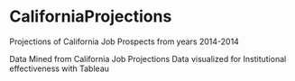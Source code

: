 # CaliforniaProjections
Projections of California Job Prospects from years 2014-2014

Data Mined from California Job Projections
Data visualized for Institutional effectiveness with Tableau
